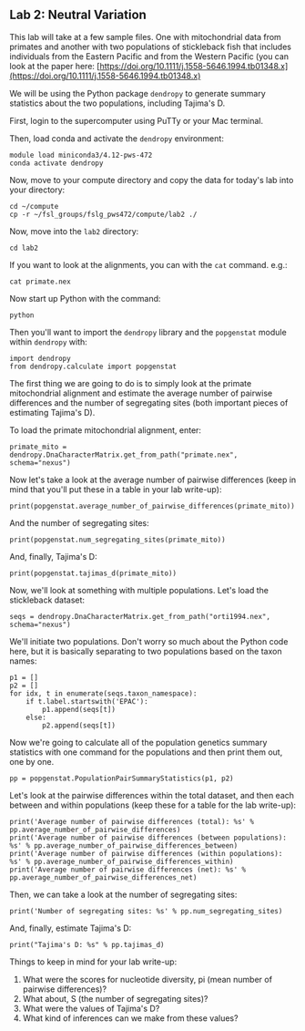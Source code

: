 ## Lab 2: Neutral Variation
This lab will take at a few sample files. One with mitochondrial data from primates and another with two populations of stickleback fish that includes individuals from the Eastern Pacific and from the Western Pacific (you can look at the paper here: [https://doi.org/10.1111/j.1558-5646.1994.tb01348.x](https://doi.org/10.1111/j.1558-5646.1994.tb01348.x)

We will be using the Python package `dendropy` to generate summary statistics about the two populations, including Tajima's D. 

First, login to the supercomputer using PuTTy or your Mac terminal.

Then, load conda and activate the `dendropy` environment:
```
module load miniconda3/4.12-pws-472
conda activate dendropy
```
Now, move to your compute directory and copy the data for today's lab into your directory:
```
cd ~/compute
cp -r ~/fsl_groups/fslg_pws472/compute/lab2 ./
```
Now, move into the `lab2` directory:
```
cd lab2
```
If you want to look at the alignments, you can with the `cat` command. e.g.:
```
cat primate.nex
```
Now start up Python with the command:
```
python
```
Then you'll want to import the `dendropy` library and the `popgenstat` module within `dendropy` with:
```
import dendropy
from dendropy.calculate import popgenstat
```
The first thing we are going to do is to simply look at the primate mitochondrial alignment and estimate the average number of pairwise differences and the number of segregating sites (both important pieces of estimating Tajima's D).

To load the primate mitochondrial alignment, enter:
```
primate_mito = dendropy.DnaCharacterMatrix.get_from_path("primate.nex", schema="nexus")
```

Now let's take a look at the average number of pairwise differences (keep in mind that you'll put these in a table in your lab write-up):
```
print(popgenstat.average_number_of_pairwise_differences(primate_mito))
```
And the number of segregating sites:
```
print(popgenstat.num_segregating_sites(primate_mito))
```
And, finally, Tajima's D:
```
print(popgenstat.tajimas_d(primate_mito))
```
Now, we'll look at something with multiple populations. Let's load the stickleback dataset:
```
seqs = dendropy.DnaCharacterMatrix.get_from_path("orti1994.nex", schema="nexus")
```
We'll initiate two populations. Don't worry so much about the Python code here, but it is basically separating to two populations based on the taxon names:
```
p1 = []
p2 = []
for idx, t in enumerate(seqs.taxon_namespace):
    if t.label.startswith('EPAC'):
        p1.append(seqs[t])
    else:
        p2.append(seqs[t])
```
Now we're going to calculate all of the population genetics summary statistics with one command for the populations and then print them out, one by one.
```
pp = popgenstat.PopulationPairSummaryStatistics(p1, p2)
```
Let's look at the pairwise differences within the total dataset, and then each between and within populations (keep these for a table for the lab write-up):
```
print('Average number of pairwise differences (total): %s' % pp.average_number_of_pairwise_differences)
print('Average number of pairwise differences (between populations): %s' % pp.average_number_of_pairwise_differences_between)
print('Average number of pairwise differences (within populations): %s' % pp.average_number_of_pairwise_differences_within)
print('Average number of pairwise differences (net): %s' % pp.average_number_of_pairwise_differences_net)
```
Then, we can take a look at the number of segregating sites:
```
print('Number of segregating sites: %s' % pp.num_segregating_sites)
```
And, finally, estimate Tajima's D:
```
print("Tajima's D: %s" % pp.tajimas_d)
```
Things to keep in mind for your lab write-up:
1. What were the scores for nucleotide diversity, pi (mean number of pairwise differences)?
2. What about, S (the number of segregating sites)?
3. What were the values of Tajima's D?
4. What kind of inferences can we make from these values?
